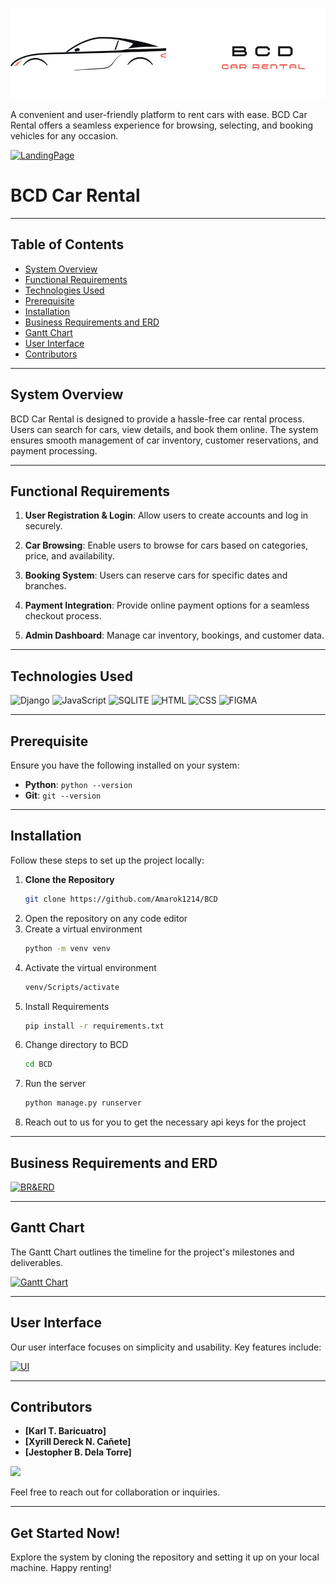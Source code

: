 [![Logo](home/static/home/logo.png)](https://github.com/username/repo)

A convenient and user-friendly platform to rent cars with ease. BCD Car Rental offers a seamless experience for browsing, selecting, and booking vehicles for any occasion.

[![LandingPage](https://drive.google.com/uc?export=view&id=1FvJZLQhQM7QKalgyu_iimEs_37407sIr)](https://github.com/username/repo)

# **BCD Car Rental**
---

## **Table of Contents**

- [System Overview](#system-overview)
- [Functional Requirements](#functional-requirements)
- [Technologies Used](#technologies-used)
- [Prerequisite](#prerequisite)
- [Installation](#installation)
- [Business Requirements and ERD](#business-requirements-and-erd)
- [Gantt Chart](#gantt-chart)
- [User Interface](#user-interface)
- [Contributors](#contributors)

---

## **System Overview**

BCD Car Rental is designed to provide a hassle-free car rental process. Users can search for cars, view details, and book them online. The system ensures smooth management of car inventory, customer reservations, and payment processing.

---

## **Functional Requirements**

1. **User Registration & Login**: Allow users to create accounts and log in securely.
   
3. **Car Browsing**: Enable users to browse for cars based on categories, price, and availability.
   
5. **Booking System**: Users can reserve cars for specific dates and branches.
   
7. **Payment Integration**: Provide online payment options for a seamless checkout process.
   
9. **Admin Dashboard**: Manage car inventory, bookings, and customer data.

---

## **Technologies Used**

![Django](https://img.shields.io/badge/Django-5.1.3-green?style=for-the-badge&logo=django&logoColor=white)
![JavaScript](https://img.shields.io/badge/JavaScript-ES6+-yellow?style=for-the-badge&logo=javascript&logoColor=white)
![SQLITE](https://img.shields.io/badge/Sqlite-003B57?style=for-the-badge&logo=sqlite&logoColor=white)
![HTML](https://img.shields.io/badge/HTML5-E34F26?style=for-the-badge&logo=html5&logoColor=white)
![CSS](https://img.shields.io/badge/CSS3-1572B6?style=for-the-badge&logo=css3&logoColor=white)
![FIGMA](https://img.shields.io/badge/Figma-F24E1E?style=for-the-badge&logo=figma&logoColor=white)


---

## **Prerequisite**

Ensure you have the following installed on your system:

- **Python**: `python --version`  
- **Git**: `git --version`

---

## **Installation**

Follow these steps to set up the project locally:

1. **Clone the Repository**  
   ```bash
   git clone https://github.com/Amarok1214/BCD
2. Open the repository on any code editor
3. Create a virtual environment
   ```sh
   python -m venv venv
   ```
4. Activate the virtual environment
   ```sh
   venv/Scripts/activate
   ```
5. Install Requirements
   ```sh
   pip install -r requirements.txt
   ```
6. Change directory to BCD
   ```sh
   cd BCD
   ```
7. Run the server
   ```sh
   python manage.py runserver
   ```
8. Reach out to us for you to get the necessary api keys for the project
   
---

## **Business Requirements and ERD**

[![BR&ERD](https://drive.google.com/uc?export=view&id=1JFWzBPuUzbCLdjJKOSCWsep-U3kaa8Zu)](https://docs.google.com/document/d/1ZQrwfTTLDZfW4NPqRAAWU3ODCyOcgJcZ/edit?usp=sharing&ouid=102880266303764479739&rtpof=true&sd=true)

---

## **Gantt Chart**

The Gantt Chart outlines the timeline for the project's milestones and deliverables.

[![Gantt Chart](https://drive.google.com/uc?export=view&id=1qrNXIpmN1lzh68arGhznQi-Fn3tIMjYHbfhoSnXy6qA)](https://docs.google.com/spreadsheets/d/1qrNXIpmN1lzh68arGhznQi-Fn3tIMjYHbfhoSnXy6qA/edit?usp=sharing)

---

## **User Interface**

Our user interface focuses on simplicity and usability. Key features include:

[![UI](https://drive.google.com/uc?export=view&id=1CPP_YH9PEuzXRTV2VPqcI2ZgfwYZdqEr)](https://www.figma.com/design/EHibZ0RhUmuKuVeyuhuu9s/BCD-Car-Rental?node-id=32-27&t=PyF1vBw5yCnoxuH6-1)

---

## **Contributors**

- **[Karl T. Baricuatro]**
- **[Xyrill Dereck N. Cañete]**
- **[Jestopher B. Dela Torre]**

<a href="https://github.com/Amarok1214/BCD/graphs/contributors">
  <img src="https://contrib.rocks/image?repo=Amarok1214/BCD" />
</a>

Feel free to reach out for collaboration or inquiries.  

---

## **Get Started Now!**

Explore the system by cloning the repository and setting it up on your local machine. Happy renting!
